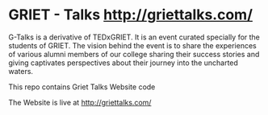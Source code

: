 # GRIET - Talks http://griettalks.com/
G-Talks is a derivative of TEDxGRIET. It is an event curated specially for the students of GRIET. The vision behind the event is to share the experiences of various alumni members of our college sharing their success stories and giving captivates perspectives about their journey into the uncharted waters.

This repo contains Griet Talks Website code

The Website is live at http://griettalks.com/
